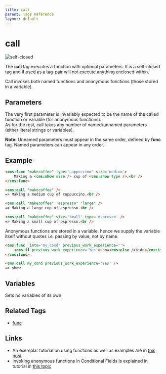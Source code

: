 ```yaml
---
title: call
parent: Tags Reference
layout: default
---
```


# call
![self-closed](https://img.shields.io/badge/tag-self--closed-blue)

The **call** tag executes a function with optional parameters. It is a self-closed tag and if used as a tag-pair will not execute anything enclosed within.

Call invokes both named functions and anonymous functions (those stored in a variable).

## Parameters

The very first parameter is invariably expected to be the name of the called function or variable (for anonymous functions).<br />
As for the rest, call takes any number of named/unnamed parameters (either literal strings or variables).

**Note:** Unnamed parameters must appear in the same order, defined by **func** tag. Named parameters can appear in any order.

## Example

```html
<cms:func 'makecoffee' type='cappuccino' size='medium'>
    Making a <cms:show size /> cup of <cms:show type />.<br />
</cms:func>

<cms:call 'makecoffee' />
=> Making a medium cup of cappuccino.<br />

<cms:call 'makecoffee' 'espresso' 'large' />
=> Making a large cup of espresso.<br />

<cms:call 'makecoffee' size='small' type='espresso' />
=> Making a small cup of espresso.<br />
```

Anonymous functions are stored in a variable, hence we supply the variable itself without quotes i.e. passing by value, not by name.

```html
<cms:func _into='my_cond' previous_work_experience=''>
    <cms:if previous_work_experience='Yes'>show<cms:else />hide</cms:if>
</cms:func>

<cms:call my_cond previous_work_experience='Yes' />
=> show
```

## Variables

Sets no variables of its own.

## Related Tags

* [func](./func.html)


## Links

- An exemplar tutorial on using functions as well as examples are in [this post](https://www.couchcms.com/forum/viewtopic.php?f=8&t=11368&start=10#p30174)
- Invoking anonymous functions in Conditional Fields is explained in tutorial in [this topic](https://www.couchcms.com/forum/viewtopic.php?f=5&t=11512)
